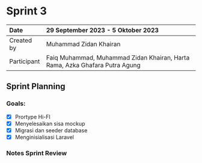 # Sprint 3

|Date|29 September 2023 - 5 Oktober 2023|
| :- | :- |
|Created by|Muhammad Zidan Khairan|
|Participant|Faiq Muhammad, Muhammad Zidan Khairan, Harta Rama, Azka Ghafara Putra Agung|
## Sprint Planning
### Goals:
- [x] Prortype Hi-FI
- [x] Menyelesaikan sisa mockup
- [x] Migrasi dan seeder database
- [x] Menginisialisasi Laravel

### Notes Sprint Review

